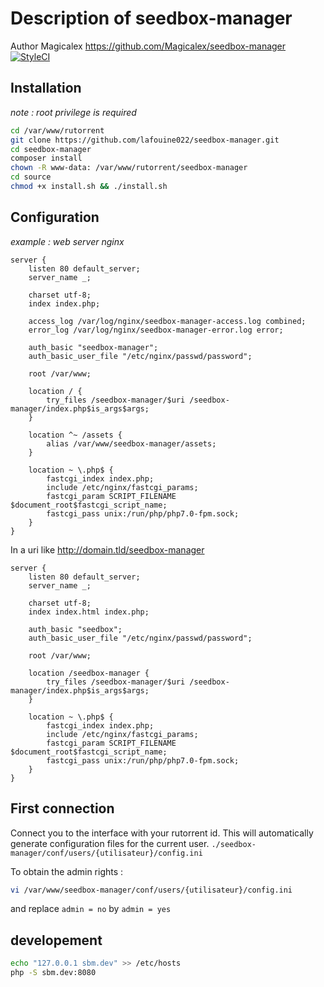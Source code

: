 # Description of seedbox-manager
Author Magicalex https://github.com/Magicalex/seedbox-manager
[![StyleCI](https://styleci.io/repos/18575839/shield?branch=master)](https://styleci.io/repos/18575839)

## Installation

*note : root privilege is required*

```bash
cd /var/www/rutorrent
git clone https://github.com/lafouine022/seedbox-manager.git
cd seedbox-manager
composer install
chown -R www-data: /var/www/rutorrent/seedbox-manager
cd source
chmod +x install.sh && ./install.sh
```

## Configuration

*example : web server nginx*

```nginx
server {
    listen 80 default_server;
    server_name _;

    charset utf-8;
    index index.php;

    access_log /var/log/nginx/seedbox-manager-access.log combined;
    error_log /var/log/nginx/seedbox-manager-error.log error;

    auth_basic "seedbox-manager";
    auth_basic_user_file "/etc/nginx/passwd/password";

    root /var/www;

    location / {
        try_files /seedbox-manager/$uri /seedbox-manager/index.php$is_args$args;
    }

    location ^~ /assets {
        alias /var/www/seedbox-manager/assets;
    }

    location ~ \.php$ {
        fastcgi_index index.php;
        include /etc/nginx/fastcgi_params;
        fastcgi_param SCRIPT_FILENAME $document_root$fastcgi_script_name;
        fastcgi_pass unix:/run/php/php7.0-fpm.sock;
    }
}
```

In a uri like http://domain.tld/seedbox-manager

```nginx
server {
    listen 80 default_server;
    server_name _;

    charset utf-8;
    index index.html index.php;

    auth_basic "seedbox";
    auth_basic_user_file "/etc/nginx/passwd/password";

    root /var/www;

    location /seedbox-manager {
        try_files /seedbox-manager/$uri /seedbox-manager/index.php$is_args$args;
    }

    location ~ \.php$ {
        fastcgi_index index.php;
        include /etc/nginx/fastcgi_params;
        fastcgi_param SCRIPT_FILENAME $document_root$fastcgi_script_name;
        fastcgi_pass unix:/run/php/php7.0-fpm.sock;
    }
}
```

## First connection

Connect you to the interface with your rutorrent id.
This will automatically generate configuration files for the current user. `./seedbox-manager/conf/users/{utilisateur}/config.ini`

To obtain the admin rights :
```bash
vi /var/www/seedbox-manager/conf/users/{utilisateur}/config.ini
```
and replace `admin = no` by `admin = yes`

## developement

```bash
echo "127.0.0.1 sbm.dev" >> /etc/hosts
php -S sbm.dev:8080
```
